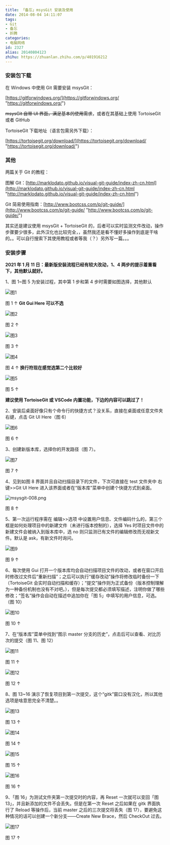 ```yaml
---
title: 「备忘」msysGit 安装及使用
date: 2014-08-04 14:11:07
tags:
- Git
- 备忘
- 折腾
categories:
- 电脑网络
id: 2327
alias: 20140804123
zhihu: https://zhuanlan.zhihu.com/p/401916212
---
```


### 安装包下载

在 Windows 中使用 Git 需要安装 msysGit：

[https://gitforwindows.org/](https://gitforwindows.org/ "https://gitforwindows.org/")

~~msysGit 自带 UI 界面，满足基本的使用需求~~，或者在其基础上使用 TortoiseGit 或者 GitHub

<!--more-->

TortoiseGit 下载地址（语言包需另外下载）：

[https://tortoisegit.org/download/](https://tortoisegit.org/download/ "https://tortoisegit.org/download/")

### 其他

两篇关于 Git 的教程：

图解 Git：[http://marklodato.github.io/visual-git-guide/index-zh-cn.html](http://marklodato.github.io/visual-git-guide/index-zh-cn.html "http://marklodato.github.io/visual-git-guide/index-zh-cn.html")

Git 简易使用指南：[http://www.bootcss.com/p/git-guide/](http://www.bootcss.com/p/git-guide/ "http://www.bootcss.com/p/git-guide/")

其实还是建议使用 msysGit + TortoiseGit 的，后者可以实时监测文件改动，操作步骤要少很多，此外汉化也比较完全，，虽然我还是看不懂好多操作到底是干啥的。。可以自行搜索下其使用教程或者等我（？）另外写一篇。。。

### 安装步骤

**2021 年 1 月 11 日：最新版安装流程已经有较大改动，1、4 两步的提示着重看下，其他默认就好。**

1、图 1~图 5 为安装过程，其中第 1 步和第 4 步时需要如图选择，其他默认

![图1](https://www.wdssmq.com/zb_users/upload/2014/8/2014080553653705.png "msysgit-001.png")

图 1 ↑ **Git Gui Here 可以不选**

![图2](https://www.wdssmq.com/zb_users/upload/2014/8/2014080553655129.png "msysgit-002.png")

图 2 ↑

![图3](https://www.wdssmq.com/zb_users/upload/2014/8/2014080553656753.png "msysgit-003.png")

图 3 ↑

![图4](https://www.wdssmq.com/zb_users/upload/2014/8/2014080553658033.png "msysgit-004.png")

图 4 ↑ **换行符现在感觉选第二个比较好**

![图5](https://www.wdssmq.com/zb_users/upload/2014/8/2014080553659565.png "msysgit-005.png")

图 5 ↑

**建议使用 TortoiseGit 或 VSCode 内置功能，下边的内容可以跳过了！**

2、安装后桌面好像只有个命令行的快捷方式？没关系，直接在桌面或任意文件夹右键，点击 Git UI Here（图 6）

![图6](https://www.wdssmq.com/zb_users/upload/2014/8/2014080553660453.png "msysgit-006.png")

图 6 ↑

3、创建新版本库，选择你的开发路径（图 7）。

![图7](https://www.wdssmq.com/zb_users/upload/2014/8/2014080553661361.png "msysgit-007.png")

图 7 ↑

4、见到如图 8 界面并且自动扫描目录下的文件，下次可直接在 test 文件夹中 右键>>Git UI Here 进入该界面或者在“版本库”菜单中创建个快捷方式到桌面。

![](https://www.wdssmq.com/zb_users/upload/2014/8/2014080553662813.png "msysgit-008.png")

图 8 ↑

5、第一次运行程序需在 编辑>>选项 中设置用户信息、文件编码什么的，第三个框是如何处理项目中的新建文件（未进行版本控制的），选择 Yes 时项目文件中的新建文件会被纳入到版本库中，选 no 则只监测已有文件的编辑修改而无视新文件。默认是 ask，有新文件时询问。

![图9](https://www.wdssmq.com/zb_users/upload/2014/8/2014080553664861.png "msysgit-009.png")

图 9 ↑

6、每次使用 Gui 打开一个版本库均会自动扫描项目文件的改动，或者在窗口开启时修改过文件后“重新扫描”；之后可以执行“缓存改动”操作将修改临时备份一下（TortoiseGit 会实时自动扫描和缓存）；“提交”操作则为正式备份（版本控制理解为一种备份机制也没有不对吧。），但是每次提交都必须填写描述，注明你做了哪些修改；“签名”操作会自动在描述中追加你在「图 5」中填写的用户信息，可选。（图 10）

![图10](https://www.wdssmq.com/zb_users/upload/2014/8/2014080553666081.png "msysgit-010.png")

图 10 ↑

7、在“版本库”菜单中找到“图示 master 分支的历史”，点击后可以查看、对比历次的提交（图 11、图 12）

![图11](https://www.wdssmq.com/zb_users/upload/2014/8/2014080553668157.png "msysgit-011.png")

图 11 ↑

![图12](https://www.wdssmq.com/zb_users/upload/2014/8/2014080553671349.png "msysgit-012.png")

图 12 ↑

8、图 13~16 演示了恢复项目到第一次提交，这个“gitk”窗口没有汉化，所以其他选项是啥意思完全不清楚。。

![图13](https://www.wdssmq.com/zb_users/upload/2014/8/2014080553673785.png "msysgit-013.png")

图 13 ↑

![图14](https://www.wdssmq.com/zb_users/upload/2014/8/2014080553676209.png "msysgit-014.png")

图 14 ↑

![图15](https://www.wdssmq.com/zb_users/upload/2014/8/2014080553679653.png "msysgit-015.png")

图 15 ↑

![图16](https://www.wdssmq.com/zb_users/upload/2014/8/2014080553681153.png "msysgit-016.png")

图 16 ↑

9、「图 16」为测试文件夹第一次提交时的内容，再 Reset 一次就可以变回「图 13」，并且新添加的文件不会丢失。但是在第一次 Reset 之后如果在 gitk 界面执行了 Reload 等操作后，当前 master 之后的三次提交将丢失（图 17），要避免这种情况的话可以创建一个新分支——Create New Brace，然后 CheckOut 过去。

![图17](https://www.wdssmq.com/zb_users/upload/2014/8/2014080562848421.png "msysgit-017.png")

图 17 ↑

<!-- 2327 -->
